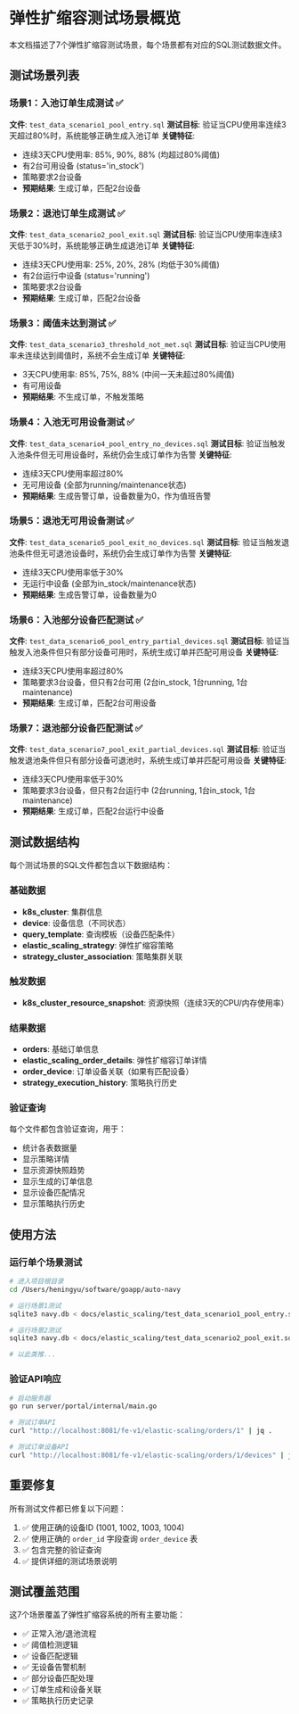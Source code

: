 # 弹性扩缩容测试场景概览

本文档描述了7个弹性扩缩容测试场景，每个场景都有对应的SQL测试数据文件。

## 测试场景列表

### 场景1：入池订单生成测试 ✅
**文件**: `test_data_scenario1_pool_entry.sql`
**测试目标**: 验证当CPU使用率连续3天超过80%时，系统能够正确生成入池订单
**关键特征**:
- 连续3天CPU使用率: 85%, 90%, 88% (均超过80%阈值)
- 有2台可用设备 (status='in_stock')
- 策略要求2台设备
- **预期结果**: 生成订单，匹配2台设备

### 场景2：退池订单生成测试 ✅
**文件**: `test_data_scenario2_pool_exit.sql`
**测试目标**: 验证当CPU使用率连续3天低于30%时，系统能够正确生成退池订单
**关键特征**:
- 连续3天CPU使用率: 25%, 20%, 28% (均低于30%阈值)
- 有2台运行中设备 (status='running')
- 策略要求2台设备
- **预期结果**: 生成订单，匹配2台设备

### 场景3：阈值未达到测试 ✅
**文件**: `test_data_scenario3_threshold_not_met.sql`
**测试目标**: 验证当CPU使用率未连续达到阈值时，系统不会生成订单
**关键特征**:
- 3天CPU使用率: 85%, 75%, 88% (中间一天未超过80%阈值)
- 有可用设备
- **预期结果**: 不生成订单，不触发策略

### 场景4：入池无可用设备测试 ✅
**文件**: `test_data_scenario4_pool_entry_no_devices.sql`
**测试目标**: 验证当触发入池条件但无可用设备时，系统仍会生成订单作为告警
**关键特征**:
- 连续3天CPU使用率超过80%
- 无可用设备 (全部为running/maintenance状态)
- **预期结果**: 生成告警订单，设备数量为0，作为值班告警

### 场景5：退池无可用设备测试 ✅
**文件**: `test_data_scenario5_pool_exit_no_devices.sql`
**测试目标**: 验证当触发退池条件但无可退池设备时，系统仍会生成订单作为告警
**关键特征**:
- 连续3天CPU使用率低于30%
- 无运行中设备 (全部为in_stock/maintenance状态)
- **预期结果**: 生成告警订单，设备数量为0

### 场景6：入池部分设备匹配测试 ✅
**文件**: `test_data_scenario6_pool_entry_partial_devices.sql`
**测试目标**: 验证当触发入池条件但只有部分设备可用时，系统生成订单并匹配可用设备
**关键特征**:
- 连续3天CPU使用率超过80%
- 策略要求3台设备，但只有2台可用 (2台in_stock, 1台running, 1台maintenance)
- **预期结果**: 生成订单，匹配2台可用设备

### 场景7：退池部分设备匹配测试 ✅
**文件**: `test_data_scenario7_pool_exit_partial_devices.sql`
**测试目标**: 验证当触发退池条件但只有部分设备可退池时，系统生成订单并匹配可用设备
**关键特征**:
- 连续3天CPU使用率低于30%
- 策略要求3台设备，但只有2台运行中 (2台running, 1台in_stock, 1台maintenance)
- **预期结果**: 生成订单，匹配2台运行中设备

## 测试数据结构

每个测试场景的SQL文件都包含以下数据结构：

### 基础数据
- **k8s_cluster**: 集群信息
- **device**: 设备信息（不同状态）
- **query_template**: 查询模板（设备匹配条件）
- **elastic_scaling_strategy**: 弹性扩缩容策略
- **strategy_cluster_association**: 策略集群关联

### 触发数据
- **k8s_cluster_resource_snapshot**: 资源快照（连续3天的CPU/内存使用率）

### 结果数据
- **orders**: 基础订单信息
- **elastic_scaling_order_details**: 弹性扩缩容订单详情
- **order_device**: 订单设备关联（如果有匹配设备）
- **strategy_execution_history**: 策略执行历史

### 验证查询
每个文件都包含验证查询，用于：
- 统计各表数据量
- 显示策略详情
- 显示资源快照趋势
- 显示生成的订单信息
- 显示设备匹配情况
- 显示策略执行历史

## 使用方法

### 运行单个场景测试
```bash
# 进入项目根目录
cd /Users/heningyu/software/goapp/auto-navy

# 运行场景1测试
sqlite3 navy.db < docs/elastic_scaling/test_data_scenario1_pool_entry.sql

# 运行场景2测试
sqlite3 navy.db < docs/elastic_scaling/test_data_scenario2_pool_exit.sql

# 以此类推...
```

### 验证API响应
```bash
# 启动服务器
go run server/portal/internal/main.go

# 测试订单API
curl "http://localhost:8081/fe-v1/elastic-scaling/orders/1" | jq .

# 测试订单设备API
curl "http://localhost:8081/fe-v1/elastic-scaling/orders/1/devices" | jq .
```

## 重要修复

所有测试文件都已修复以下问题：
1. ✅ 使用正确的设备ID (1001, 1002, 1003, 1004)
2. ✅ 使用正确的 `order_id` 字段查询 `order_device` 表
3. ✅ 包含完整的验证查询
4. ✅ 提供详细的测试场景说明

## 测试覆盖范围

这7个场景覆盖了弹性扩缩容系统的所有主要功能：
- ✅ 正常入池/退池流程
- ✅ 阈值检测逻辑
- ✅ 设备匹配逻辑
- ✅ 无设备告警机制
- ✅ 部分设备匹配处理
- ✅ 订单生成和设备关联
- ✅ 策略执行历史记录
